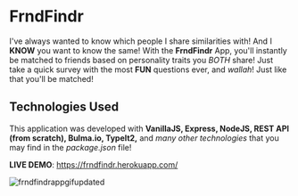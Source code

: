 # FrndFindr
I've always wanted to know which people I share similarities with! And I <b>KNOW</b> you want to know the same! With the <strong>FrndFindr</strong> App, you'll instantly be matched to friends based on personality traits you <em>BOTH</em> share! Just take a quick survey with the most <strong>FUN</strong> questions ever, and <em>wallah</em>! Just like that you'll be matched!

## Technologies Used
This application was developed with <strong>VanillaJS, Express, NodeJS, REST API (from scratch), Bulma.io, TypeIt2,</strong> and <em>many other technologies</em> that you may find in the <em>package.json</em> file!

<strong>LIVE DEMO</strong>: https://frndfindr.herokuapp.com/

![frndfindrappgifupdated](https://user-images.githubusercontent.com/24254780/30345470-26798536-97d3-11e7-873f-586479811deb.gif)
